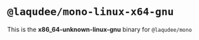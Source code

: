 # `@laqudee/mono-linux-x64-gnu`

This is the **x86_64-unknown-linux-gnu** binary for `@laqudee/mono`
